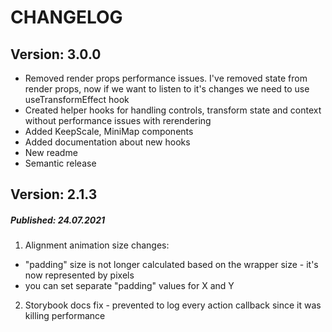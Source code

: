 # CHANGELOG

## Version: 3.0.0

- Removed render props performance issues. I've removed state from render props,
  now if we want to listen to it's changes we need to use useTransformEffect
  hook
- Created helper hooks for handling controls, transform state and context
  without performance issues with rerendering
- Added KeepScale, MiniMap components
- Added documentation about new hooks
- New readme
- Semantic release

## Version: 2.1.3

##### Published: 24.07.2021

1. Alignment animation size changes:

- "padding" size is not longer calculated based on the wrapper size - it's now
  represented by pixels
- you can set separate "padding" values for X and Y

2. Storybook docs fix - prevented to log every action callback since it was
   killing performance
